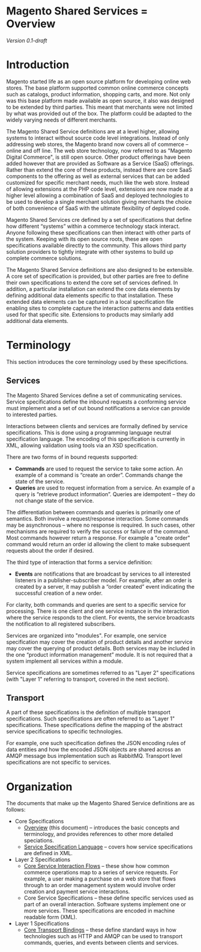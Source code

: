 Magento Shared Services = Overview
==================================
*Version 0.1-draft*

# Introduction

Magento started life as an open source platform for developing online web stores. The base platform supported common online commerce concepts such as catalogs, product information, shopping carts, and more. Not only was this base platform made available as open source, it also was designed to be extended by third parties. This meant that merchants were not limited by what was provided out of the box. The platform could be adapted to the widely varying needs of different merchants.

The Magento Shared Service definitions are at a level higher, allowing systems to interact without source code level integrations. Instead of only addressing web stores, the Magento brand now covers all of commerce – online and off line. The web store technology, now referred to as "Magento Digital Commerce", is still open source. Other product offerings have been added however that are provided as Software as a Service (SaaS) offerings. Rather than extend the core of these products, instead there are core SaaS components to the offering as well as external services that can be added customized for specific merchant needs, much like the web store. Instead of allowing extensions at the PHP code level, extensions are now made at a higher level allowing a combination of SaaS and deployed technologies to be used to develop a single merchant solution giving merchants the choice of both convenience of SaaS with the ultimate flexibility of deployed code.

Magento Shared Services cre defined by a set of specifications that define how different “systems” within a commerce technology stack interact. Anyone following these specifications can then interact with other parts of the system. Keeping with its open source roots, these are open specifications available directly to the community. This allows third party solution providers to tightly integrate with other systems to build up complete commerce solutions.

The Magento Shared Service definitions are also designed to be extensible. A core set of specification is provided, but other parties are free to define their own specifications to extend the core set of services defined. In addition, a particular installation can extend the core data elements by defining additional data elements specific to that installation. These extended data elements can be captured in a local specification file enabling sites to complete capture the interaction patterns and data entities used for that specific site. Extensions to products may similarly add additional data elements.

# Terminology

This section introduces the core terminology used by these specifictions.

## Services

The Magento Shared Services define a set of communicating services. Service specifications define the inbound requests a conforming service must implement and a set of out bound notifications a service can provide to interested parties.

Interactions between clients and services are formally defined by service specifications. This is done using a programming language neutral specification language. The encoding of this specification is currently in XML, allowing validation using tools via an XSD specification.

There are two forms of in bound requests supported:

- **Commands** are used to request the service to take some action. An example of a command is “create an order”. Commands change the state of the service.
- **Queries** are used to request information from a service. An example of a query is “retrieve product information”. Queries are idempotent – they do not change state of the service.

The differentiation between commands and queries is primarily one of semantics. Both involve a request/response interaction. Some commands may be asynchronous – where no response is required. In such cases, other mechanisms are required to verify the success or failure of the command. Most commands however return a response. For example a "create order" command would return an order id allowing the client to make subsequent requests about the order if desired.

The third type of interaction that forms a service definition:

- **Events** are notifications that are broadcast by services to all interested listeners in a publisher-subscriber model. For example, after an order is created by a server, it may publish a “order created” event indicating the successful creation of a new order.

For clarity, both commands and queries are sent to a specific service for processing. There is one client and one service instance in the interaction where the service responds to the client. For events, the service broadcasts the notification to all registered subscribers.

Services are organized into "modules". For example, one service specification may cover the creation of product details and another service may cover the querying of product details. Both services may be included in the one “product information management” module. It is not required that a system implement all services within a module.

Service specifications are sometimes referred to as "Layer 2" specifications (with "Layer 1" referring to transport, covered in the next section).

## Transport

A part of these specifications is the definition of multiple transport specifications. Such specifications are often referred to as "Layer 1" specifications. These specifications define the mapping of the abstract service specifications to specific technologies.

For example, one such specification defines the JSON encoding rules of data entities and how the encoded JSON objects are shared across an AMQP message bus implementation such as RabbitMQ. Transport level specifications are not specific to services.

# Organization

The documents that make up the Magento Shared Service definitions are as follows:

- Core Specifications
  - [Overview](overview.md) (this document) – introduces the basic concepts and terminology, and provides references to other more detailed speciations.
  - [Service Specification Language](service-specification-language.md) – covers how service specifications are defined in XML.
- Layer 2 Specifications
  - [Core Service Interaction Flows](core-service-interaction-flows.md) – these show how common commerce operations map to a series of service requests. For example, a user making a purchase on a web store that flows through to an order management system would involve order creation and payment service interactions.
  - Core Service Specifications – these define specific services used as part of an overall interaction. Software systems implement one or more services. These specifications are encoded in machine readable form (XML).
- Layer 1 Specifications
  - [Core Transport Bindings](core-transport-bindings.md) – these define standard ways in how technologies such as HTTP and AMQP can be used to transport commands, queries, and events between clients and services.
